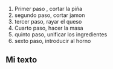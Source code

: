 <ol>
  <li> Primer paso , cortar la piña</li>
  <li>segundo paso, cortar jamon</li> 
  <li>tercer  paso, rayar el queso</li>
  <li>Cuarto paso, hacer la masa</li>
  <li>quinto paso, unificar los ingredientes </li>
  <li>sexto paso, introducir al horno</li>
</ol>

<h2>Mi texto</h2>
<p></p>

